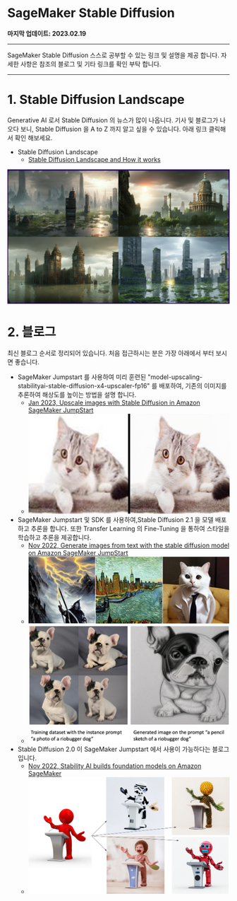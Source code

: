 # SageMaker Stable Diffusion

**마지막 업데이트: 2023.02.19**


---
SageMaker Stable Diffusion 스스로 공부할 수 있는 링크 및 설명을 제공 합니다. 자세한 사항은 참조의 블로그 및 기타 링크를 확인 부탁 합니다.

---

# 1. Stable Diffusion Landscape
Generative AI 로서 Stable Diffusion 의 뉴스가 많이 나옵니다. 기사 및 블로그가 나오다 보니, Stable Diffusion 을 A to Z 까지 알고 싶을 수 있습니다. 아래 링크 클릭해서 확인 해보세요.
- Stable Diffusion Landscape
    - [Stable Diffusion Landscape and How it works](Stable-Diffusion.md)

![sd_epic_01.png](img/sd_epic_01.png)



# 2. 블로그
최신 블로그 순서로 정리되어 있습니다. 처음 접근하시는 분은 가장 아래에서 부터 보시면 좋습니다.

- SageMaker Jumpstart 를 사용하여 미리 훈련된 "model-upscaling-stabilityai-stable-diffusion-x4-upscaler-fp16" 를 배포하여, 기존의 이미지를 추론하여 해상도를 높이는 방법을 설명 합니다.
    - [Jan 2023, Upscale images with Stable Diffusion in Amazon SageMaker JumpStart](https://aws.amazon.com/blogs/machine-learning/upscale-images-with-stable-diffusion-in-amazon-sagemaker-jumpstart/)    
    - ![ml-12752-image001.jpg](img/ml-12752-image001.jpg)
- SageMaker Jumpstart 및 SDK 를 사용하여,Stable Diffusion 2.1 을 모델 배포하고 추론을 합니다. 또한 Transfer Learning 의 Fine-Tuning 을 통하여 스타일을 학습하고 추론을 제공합니다. 
    - [Nov 2022, Generate images from text with the stable diffusion model on Amazon SageMaker JumpStart](https://aws.amazon.com/blogs/machine-learning/generate-images-from-text-with-the-stable-diffusion-model-on-amazon-sagemaker-jumpstart/)
    - ![stable-diffusion-1.jpg](img/stable-diffusion-1.jpg)
    - ![REVBLOG-180.png](img/REVBLOG-180.png)
- Stable Diffusion 2.0 이 SageMaker Jumpstart 에서 사용이 가능하다는 블로그 입니다. 
    - [Nov 2022, Stability AI builds foundation models on Amazon SageMaker](https://aws.amazon.com/blogs/machine-learning/stability-ai-builds-foundation-models-on-amazon-sagemaker/)
    - ![ML-12633-image003.png](img/ML-12633-image003.png)